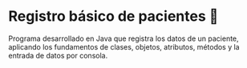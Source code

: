 # Registro básico de pacientes 👤
Programa desarrollado en Java que registra los datos de un paciente, aplicando los fundamentos de clases, objetos, atributos, métodos y la entrada de datos por consola.

